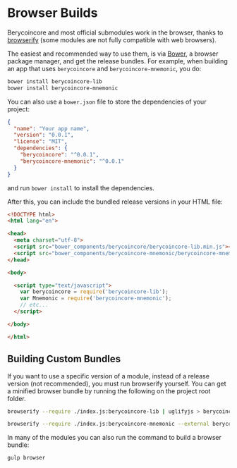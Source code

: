 # Browser Builds
Berycoincore and most official submodules work in the browser, thanks to [browserify](http://browserify.org/) (some modules are not fully compatible with web browsers).

The easiest and recommended way to use them, is via [Bower](http://bower.io/), a browser package manager, and get the release bundles. For example, when building an app that uses `berycoincore` and `berycoincore-mnemonic`, you do:

```sh
bower install berycoincore-lib
bower install berycoincore-mnemonic
```

You can also use a `bower.json` file to store the dependencies of your project:

```json
{
  "name": "Your app name",
  "version": "0.0.1",
  "license": "MIT",
  "dependencies": {
    "berycoincore": "^0.0.1",
    "berycoincore-mnemonic": "^0.0.1"
  }
}
```

and run `bower install` to install the dependencies.

After this, you can include the bundled release versions in your HTML file:

```html
<!DOCTYPE html>
<html lang="en">

<head>
  <meta charset="utf-8">
  <script src="bower_components/berycoincore/berycoincore-lib.min.js"></script>
  <script src="bower_components/berycoincore-mnemonic/berycoincore-mnemonic.min.js"></script>
</head>

<body>

  <script type="text/javascript">
    var berycoincore = require('berycoincore-lib');
    var Mnemonic = require('berycoincore-mnemonic');
    // etc...
  </script>

</body>

</html>
```

## Building Custom Bundles
If you want to use a specific version of a module, instead of a release version (not recommended), you must run browserify yourself.  You can get a minified browser bundle by running the following on the project root folder.

```sh
browserify --require ./index.js:berycoincore-lib | uglifyjs > berycoincore-lib.min.js
```

```sh
browserify --require ./index.js:berycoincore-mnemonic --external berycoincore-lib | uglifyjs > berycoincore-mnemonic.min.js
```

In many of the modules you can also run the command to build a browser bundle:
```sh
gulp browser
```
